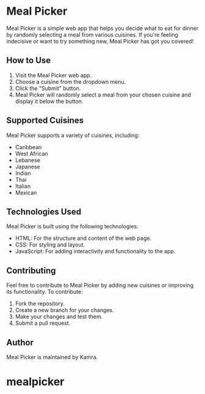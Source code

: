 # Meal Picker

Meal Picker is a simple web app that helps you decide what to eat for dinner by randomly selecting a meal from various cuisines. If you're feeling indecisive or want to try something new, Meal Picker has got you covered!

## How to Use

1. Visit the Meal Picker web app.
2. Choose a cuisine from the dropdown menu.
3. Click the "Submit" button.
4. Meal Picker will randomly select a meal from your chosen cuisine and display it below the button.

## Supported Cuisines

Meal Picker supports a variety of cuisines, including:
- Caribbean
- West African
- Lebanese
- Japanese
- Indian
- Thai
- Italian
- Mexican

## Technologies Used

Meal Picker is built using the following technologies:

- HTML: For the structure and content of the web page.
- CSS: For styling and layout.
- JavaScript: For adding interactivity and functionality to the app.

## Contributing

Feel free to contribute to Meal Picker by adding new cuisines or improving its functionality. To contribute:

1. Fork the repository.
2. Create a new branch for your changes.
3. Make your changes and test them.
4. Submit a pull request.

## Author

Meal Picker is maintained by Kamra.
# mealpicker
